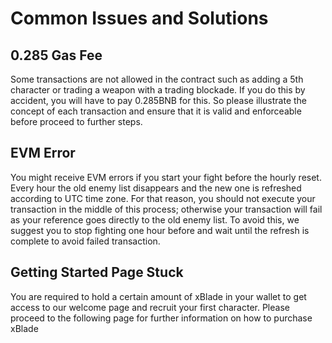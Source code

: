 # Common Issues and Solutions

## 0.285 Gas Fee

Some transactions are not allowed in the contract such as adding a 5th character or trading a weapon with a trading blockade. If you do this by accident, you will have to pay 0.285BNB for this. So please illustrate the concept of each transaction and ensure that it is valid and enforceable before proceed to further steps.

## EVM Error

You might receive EVM errors if you start your fight before the hourly reset. Every hour the old enemy list disappears and the new one is refreshed according to UTC time zone. For that reason, you should not execute your transaction in the middle of this process; otherwise your transaction will fail as your reference goes directly to the old enemy list. To avoid this, we suggest you to stop fighting one hour before and wait until the refresh is complete to avoid failed transaction.

## Getting Started Page Stuck

You are required to hold a certain amount of xBlade in your wallet to get access to our welcome page and recruit your first character. Please proceed to the following page for further information on how to purchase xBlade
